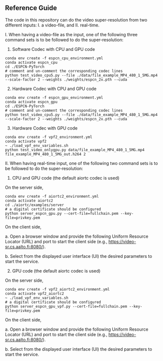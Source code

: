 ## Reference Guide

The code in this repository can do the video super-resolution from two different inputs: I. a video-file, and II. real-time.

I. When having a video-file as the input, one of the following three command sets is to be followed to do the super-resolution:

1. Software Codec with CPU and GPU code

``` shell
conda env create -f espcn_cpu_environment.yml
conda activate espcn_cpu
cd ./ESPCN-PyTorch
# comment and un-comment the corresponding codec lines
python test_video_cpu5.py --file ./data/file_example_MP4_480_1_5MG.mp4 --scale-factor 2 --weights ./weights/espcn_2x.pth --cuda
```

2. Hardware Codec with CPU and GPU code

``` shell
conda env create -f espcn_gpu_environment.yml
conda activate espcn_gpu
cd ./ESPCN-PyTorch
# comment and un-comment the corresponding codec lines
python test_video_cpu5.py --file ./data/file_example_MP4_480_1_5MG.mp4 --scale-factor 2 --weights ./weights/espcn_2x.pth --cuda
```

3. Hardware Codec with GPU code

``` shell
conda env create -f vpf2_environment.yml
conda activate vpf2
~ ./load_vpf_env_variables.sh
python test_video_onlygpu.py data/file_example_MP4_480_1_5MG.mp4 file_example_MP4_480_1_5MG_out.h264 2
```


II. When having real-time input, one of the following two command sets is to be followed to do the super-resolution:

1. CPU and GPU code (the default aiortc codec is used)

On the server side,
``` shell
conda env create -f aiortc2_environment.yml
conda activate aiortc2
cd ./aiortc/examples/server
# a digital certificate should be configured
python server_espcn_gpu.py --cert-file=fullchain.pem --key-file=privkey.pem
```

On the client side,

  a. Open a browser window and provide the following Uniform Resource Locator (URL) and port to start the client side 
   (e.g., https://video-sr.cs.aalto.fi:8080/).

  b. Select from the displayed user interface (UI) the desired parameters to start the service.

2. GPU code (the default aiortc codec is used)

On the server side,
``` shell
conda env create -f vpf2_aiortc2_environment.yml
conda activate vpf2_aiortc2
~ ./load_vpf_env_variables.sh
# a digital certificate should be configured
python server_espcn_gpu_vpf.py --cert-file=fullchain.pem --key-file=privkey.pem
```

On the client side,

  a. Open a browser window and provide the following Uniform Resource Locator (URL) and port to start the client side 
   (e.g., https://video-sr.cs.aalto.fi:8080/).

  b. Select from the displayed user interface (UI) the desired parameters to start the service.
